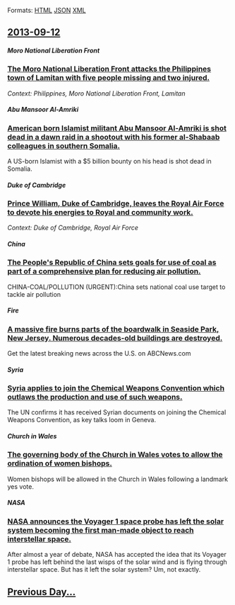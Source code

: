 
Formats: [HTML](2013/09/12/index.html)  [JSON](2013/09/12/index.json)  [XML](2013/09/12/index.xml)  

## [2013-09-12](/news/2013/09/12/index.md)

##### Moro National Liberation Front
### [The Moro National Liberation Front attacks the Philippines town of Lamitan with five people missing and two injured. ](/news/2013/09/12/the-moro-national-liberation-front-attacks-the-philippines-town-of-lamitan-with-five-people-missing-and-two-injured.md)
_Context: Philippines, Moro National Liberation Front, Lamitan_

##### Abu Mansoor Al-Amriki
### [American born Islamist militant Abu Mansoor Al-Amriki is shot dead in a dawn raid in a shootout with his former al-Shabaab colleagues in southern Somalia. ](/news/2013/09/12/american-born-islamist-militant-abu-mansoor-al-amriki-is-shot-dead-in-a-dawn-raid-in-a-shootout-with-his-former-al-shabaab-colleagues-in-sou.md)
A US-born Islamist with a $5 billion bounty on his head is shot dead in Somalia.

##### Duke of Cambridge
### [Prince William, Duke of Cambridge, leaves the Royal Air Force to devote his energies to Royal and community work. ](/news/2013/09/12/prince-william-duke-of-cambridge-leaves-the-royal-air-force-to-devote-his-energies-to-royal-and-community-work.md)
_Context: Duke of Cambridge, Royal Air Force_

##### China
### [The People's Republic of China sets goals for use of coal as part of a comprehensive plan for reducing air pollution. ](/news/2013/09/12/the-people-s-republic-of-china-sets-goals-for-use-of-coal-as-part-of-a-comprehensive-plan-for-reducing-air-pollution.md)
CHINA-COAL/POLLUTION (URGENT):China sets national coal use target to tackle air pollution

##### Fire
### [A massive fire burns parts of the boardwalk in Seaside Park, New Jersey. Numerous decades-old buildings are destroyed. ](/news/2013/09/12/a-massive-fire-burns-parts-of-the-boardwalk-in-seaside-park-new-jersey-numerous-decades-old-buildings-are-destroyed.md)
Get the latest breaking news across the U.S. on ABCNews.com

##### Syria
### [Syria applies to join the Chemical Weapons Convention which outlaws the production and use of such weapons. ](/news/2013/09/12/syria-applies-to-join-the-chemical-weapons-convention-which-outlaws-the-production-and-use-of-such-weapons.md)
The UN confirms it has received Syrian documents on joining the Chemical Weapons Convention, as key talks loom in Geneva.

##### Church in Wales
### [The governing body of the Church in Wales votes to allow the ordination of women bishops. ](/news/2013/09/12/the-governing-body-of-the-church-in-wales-votes-to-allow-the-ordination-of-women-bishops.md)
Women bishops will be allowed in the Church in Wales following a landmark yes vote.

##### NASA
### [NASA announces the Voyager 1 space probe has left the solar system becoming the first man-made object to reach interstellar space. ](/news/2013/09/12/nasa-announces-the-voyager-1-space-probe-has-left-the-solar-system-becoming-the-first-man-made-object-to-reach-interstellar-space.md)
After almost a year of debate, NASA has accepted the idea that its Voyager 1 probe has left behind the last wisps of the solar wind and is flying through interstellar space. But has it left the solar system? Um, not exactly.

## [Previous Day...](/news/2013/09/11/index.md)

